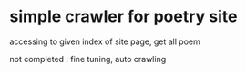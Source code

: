 # simple crawler for poetry site

accessing to given index of site page, get all poem

not completed : fine tuning, auto crawling